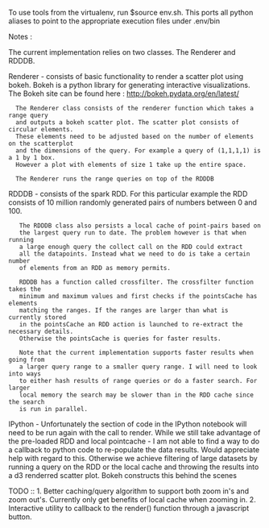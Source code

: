 To use tools from the virtualenv, 
run $source env.sh.
This ports all python aliases to point to the appropriate execution files under .env/bin

Notes :

The current implementation relies on two classes.
The Renderer and RDDDB.

Renderer 
    - consists of basic functionality to render a scatter plot using bokeh.
      Bokeh is a python library for generating interactive visualizations. 
      The Bokeh site can be found here : http://bokeh.pydata.org/en/latest/
      
      The Renderer class consists of the renderer function which takes a range query
      and outputs a bokeh scatter plot. The scatter plot consists of circular elements.
      These elements need to be adjusted based on the number of elements on the scatterplot
      and the dimensions of the query. For example a query of (1,1,1,1) is a 1 by 1 box.
      However a plot with elements of size 1 take up the entire space.
      
      The Renderer runs the range queries on top of the RDDDB
      
RDDDB
    - consists of the spark RDD. 
       For this particular example the RDD consists of 10 million randomly
       generated pairs of numbers between 0 and 100.
       
       The RDDDB class also persists a local cache of point-pairs based on
       the largest query run to date. The problem however is that when running
       a large enough query the collect call on the RDD could extract
       all the datapoints. Instead what we need to do is take a certain number
       of elements from an RDD as memory permits.
       
       RDDDB has a function called crossfilter. The crossfilter function takes the 
       minimum and maximum values and first checks if the pointsCache has elements 
       matching the ranges. If the ranges are larger than what is currently stored 
       in the pointsCache an RDD action is launched to re-extract the necessary details.
       Otherwise the pointsCache is queries for faster results.
       
       Note that the current implementation supports faster results when going from
       a larger query range to a smaller query range. I will need to look into ways
       to either hash results of range queries or do a faster search. For larger
       local memory the search may be slower than in the RDD cache since the search
       is run in parallel.
       

IPython
    - Unfortunately the section of code in the IPython notebook will need to be run again
      with the call to render. While we still take advantage of the pre-loaded RDD and
      local pointcache - I am not able to find a way to do a callback to python code
      to re-populate the data results. Would appreciate help with regard to this.
      Otherwise we achieve filtering of large datasets by running a query on the RDD
      or the local cache and throwing the results into a d3 renderred scatter plot.
      Bokeh constructs this behind the scenes
      

TODO ::
    1. Better caching/query algorithm to support both zoom in's and zoom out's. Currently
       only get benefits of local cache when zooming in.
    2. Interactive utility to callback to the render() function through a javascript button.
    
       